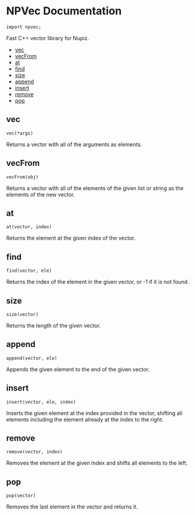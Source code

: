 
# NPVec Documentation

`import npvec;`

Fast C++ vector library for Nupiz.

- [vec](#vec)
- [vecFrom](#vecfrom)
- [at](#at)
- [find](#find)
- [size](#size)
- [append](#append)
- [insert](#insert)
- [remove](#remove)
- [pop](#pop)

## vec

`vec(*args)`

Returns a vector with all of the arguments as elements.

## vecFrom

`vecFrom(obj)`

Returns a vector with all of the elements of the given list or string as the elements of the new vector.

## at

`at(vector, index)`

Returns the element at the given index of the vector.

## find

`find(vector, ele)`

Returns the index of the element in the given vector, or -1 if it is not found.

## size

`size(vector)`

Returns the length of the given vector.

## append

`append(vector, ele)`

Appends the given element to the end of the given vector.

## insert

`insert(vector, ele, index)`

Inserts the given element at the index provided in the vector, shifting all elements including the element already at the index to the right.

## remove

`remove(vector, index)`

Removes the element at the given index and shifts all elements to the left.

## pop

`pop(vector)`

Removes the last element in the vector and returns it.
